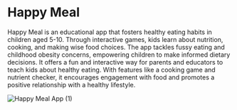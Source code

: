 # Happy Meal
Happy Meal is an educational app that fosters healthy eating habits in children aged 5-10. Through interactive games, kids learn about nutrition, cooking, and making wise food choices. The app tackles fussy eating and childhood obesity concerns, empowering children to make informed dietary decisions. It offers a fun and interactive way for parents and educators to teach kids about healthy eating. With features like a cooking game and nutrient checker, it encourages engagement with food and promotes a positive relationship with a healthy lifestyle.

![Happy Meal App (1)](https://github.com/ananyayay/AR-Vegetables-Game/assets/88589942/521a8707-382e-4726-bfa0-4c980852c18f)
